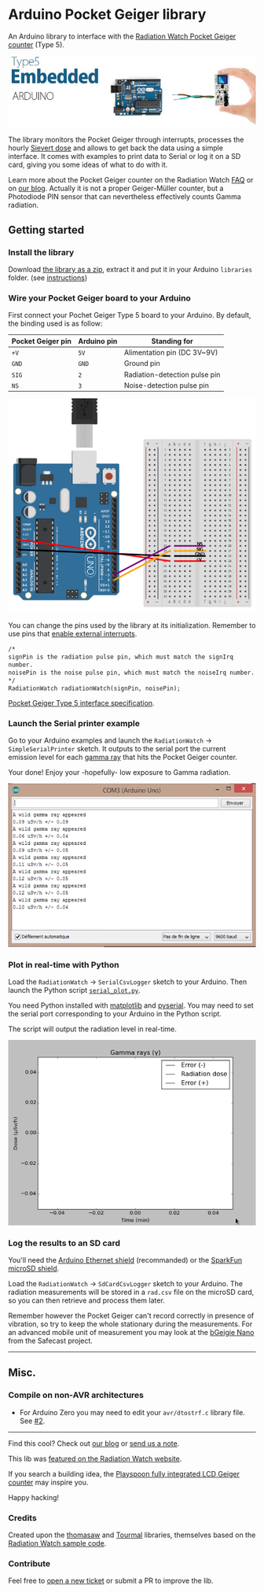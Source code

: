 # Arduino Pocket Geiger library

An Arduino library to interface with the [Radiation Watch Pocket Geiger counter](http://www.radiation-watch.org/) (Type 5).

![](/misc/type5.jpg?raw=true "Radiation Watch Type 5 Pocket Geiger counter")

The library monitors the Pocket Geiger through interrupts, processes the hourly [Sievert dose](https://en.wikipedia.org/wiki/Sievert) and allows to get back the data using a simple interface. It comes with examples to print data to Serial or log it on a SD card, giving you some ideas of what to do with it.

Learn more about the Pocket Geiger counter on the Radiation Watch [FAQ](http://www.radiation-watch.co.uk/faqs) or on [our blog](https://blog.ytotech.com/2015/12/06/radiation-watch-arduino/). Actually it is not a proper Geiger-Müller counter, but a Photodiode PIN sensor that can nevertheless effectively counts Gamma radiation.

## Getting started

### Install the library

Download [the library as a zip](https://github.com/MonsieurV/ArduinoPocketGeiger/archive/master.zip), extract it and put it in your Arduino `libraries` folder. (see [instructions](https://www.arduino.cc/en/Guide/Libraries))

### Wire your Pocket Geiger board to your Arduino

First connect your Pochet Geiger Type 5 board to your Arduino. By default, the binding used is as follow:

| Pocket Geiger pin | Arduino pin | Standing for |
| ----------------- | ----------- | ------------ |
| `+V` | `5V` | Alimentation pin (DC 3V~9V) |
| `GND` | `GND` | Ground pin |
| `SIG` | `2` | Radiation-detection pulse pin |
| `NS` | `3` | Noise-detection pulse pin |

![](/misc/wiring.png?raw=true "Radiation Watch and Arduino wiring")

You can change the pins used by the library at its initialization. Remember to use pins that [enable external interrupts](https://www.arduino.cc/en/Reference/AttachInterrupt).

```
/*
signPin is the radiation pulse pin, which must match the signIrq number.
noisePin is the noise pulse pin, which must match the noiseIrq number.
*/
RadiationWatch radiationWatch(signPin, noisePin);
```

[Pocket Geiger Type 5 interface specification](http://www.radiation-watch.co.uk/uploads/5t.pdf).

### Launch the Serial printer example

Go to your Arduino examples and launch the `RadiationWatch` -> `SimpleSerialPrinter` sketch. It outputs to the serial port the current emission level for each  [gamma ray](https://en.wikipedia.org/wiki/Gamma_ray) that hits the Pocket Geiger counter.

Your done! Enjoy your -hopefully- low exposure to Gamma radiation.

![](/misc/snapshot_get_starter_example.png?raw=true "Serial output for the example")

### Plot in real-time with Python

Load the `RadiationWatch` -> `SerialCsvLogger` sketch to your Arduino. Then launch the Python script [`serial_plot.py`](/examples/SerialCsvLogger/sserial_plot.py).

You need Python installed with [matplotlib](http://matplotlib.org/) and [pyserial](https://github.com/pyserial/pyserial). You may need to set the serial port corresponding to your Arduino in the Python script.

The script will output the radiation level in real-time.

![](/misc/real_time_plotting.gif?raw=true "Real-time plotting")

### Log the results to an SD card

You'll need the [Arduino Ethernet shield](https://www.arduino.cc/en/Main/ArduinoEthernetShield) (recommanded) or the [SparkFun microSD shield](https://www.sparkfun.com/products/12761).

Load the `RadiationWatch` -> `SdCardCsvLogger` sketch to your Arduino. The radiation measurements will be stored in a `rad.csv` file on the microSD card, so you can then retrieve and process them later.

Remember however the Pocket Geiger can't record correctly in presence of vibration, so try to keep the whole stationary during the measurements. For an advanced mobile unit of measurement you may look at the [bGeigie Nano](http://blog.safecast.org/bgeigie-nano/) from the Safecast project.

-----------------------

## Misc.

### Compile on non-AVR architectures

* For Arduino Zero you may need to edit your `avr/dtostrf.c` library file. See [#2](https://github.com/MonsieurV/ArduinoPocketGeiger/issues/2).

-----------------------

Find this cool? Check out [our blog](http://blog.ytotech.com) or [send us a note](mailto:yoan@ytotech.com).

This lib was [featured on the Radiation Watch website](http://www.radiation-watch.org/2015/12/type5arduino-new-and-open-sourced.html).

If you search a building idea, the [Playspoon fully integrated LCD Geiger counter](http://www.playspoon.com/wiki/index.php/GeigerCounter) may inspire you.

Happy hacking!

### Credits

Created upon the [thomasaw](https://github.com/thomasaw/RadiationWatch) and [Tourmal](https://github.com/Toumal/RadiationWatch) libraries, themselves based on the [Radiation Watch sample code](http://radiation-watch.sakuraweb.com/share/ARDUINO.zip).

### Contribute

Feel free to [open a new ticket](https://github.com/MonsieurV/ArduinoPocketGeiger/issues/new) or submit a PR to improve the lib.
